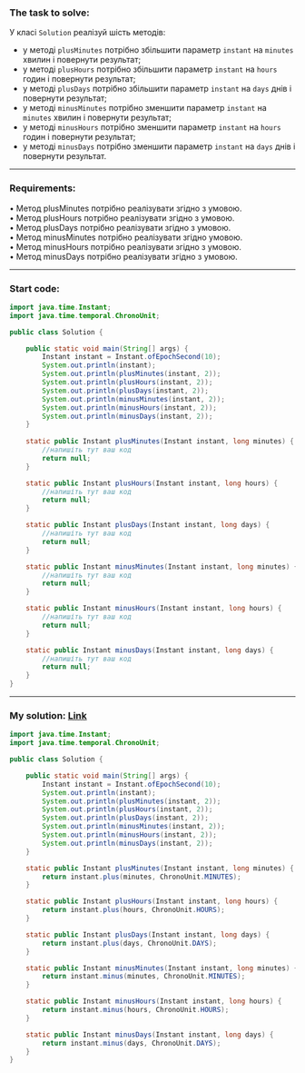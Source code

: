 ### **The task to solve:**  

У класі `Solution` реалізуй шість методів: 
- у методі `plusMinutes` потрібно збільшити параметр `instant` на `minutes` хвилин і повернути результат; 
- у методі `plusHours` потрібно збільшити параметр `instant` на `hours` годин і повернути результат; 
- у методі `plusDays` потрібно збільшити параметр `instant` на `days` днів і повернути результат; 
- у методі `minusMinutes` потрібно зменшити параметр `instant` на `minutes` хвилин і повернути результат; 
- у методі `minusHours` потрібно зменшити параметр `instant` на `hours` годин і повернути результат; 
- у методі `minusDays` потрібно зменшити параметр `instant` на `days` днів і повернути результат.

---

### **Requirements:**  

• Метод plusMinutes потрібно реалізувати згідно з умовою.  
• Метод plusHours потрібно реалізувати згідно з умовою.  
• Метод plusDays потрібно реалізувати згідно з умовою.  
• Метод minusMinutes потрібно реалізувати згідно умовою.  
• Метод minusHours потрібно реалізувати згідно з умовою.  
• Метод minusDays потрібно реалізувати згідно з умовою.

---

### **Start code:**  

```java
import java.time.Instant;
import java.time.temporal.ChronoUnit;

public class Solution {

    public static void main(String[] args) {
        Instant instant = Instant.ofEpochSecond(10);
        System.out.println(instant);
        System.out.println(plusMinutes(instant, 2));
        System.out.println(plusHours(instant, 2));
        System.out.println(plusDays(instant, 2));
        System.out.println(minusMinutes(instant, 2));
        System.out.println(minusHours(instant, 2));
        System.out.println(minusDays(instant, 2));
    }
                              
    static public Instant plusMinutes(Instant instant, long minutes) {
        //напишіть тут ваш код
        return null;
    }

    static public Instant plusHours(Instant instant, long hours) {
        //напишіть тут ваш код
        return null;
    }

    static public Instant plusDays(Instant instant, long days) {
        //напишіть тут ваш код
        return null;
    }

    static public Instant minusMinutes(Instant instant, long minutes) {
        //напишіть тут ваш код
        return null;
    }

    static public Instant minusHours(Instant instant, long hours) {
        //напишіть тут ваш код
        return null;
    }

    static public Instant minusDays(Instant instant, long days) {
        //напишіть тут ваш код
        return null;
    }
}
```

---

### **My solution: [Link](./src/Solution.java)**  

```java
import java.time.Instant;
import java.time.temporal.ChronoUnit;

public class Solution {

    public static void main(String[] args) {
        Instant instant = Instant.ofEpochSecond(10);
        System.out.println(instant);
        System.out.println(plusMinutes(instant, 2));
        System.out.println(plusHours(instant, 2));
        System.out.println(plusDays(instant, 2));
        System.out.println(minusMinutes(instant, 2));
        System.out.println(minusHours(instant, 2));
        System.out.println(minusDays(instant, 2));
    }

    static public Instant plusMinutes(Instant instant, long minutes) {
        return instant.plus(minutes, ChronoUnit.MINUTES);
    }

    static public Instant plusHours(Instant instant, long hours) {
        return instant.plus(hours, ChronoUnit.HOURS);
    }

    static public Instant plusDays(Instant instant, long days) {
        return instant.plus(days, ChronoUnit.DAYS);
    }

    static public Instant minusMinutes(Instant instant, long minutes) {
        return instant.minus(minutes, ChronoUnit.MINUTES);
    }

    static public Instant minusHours(Instant instant, long hours) {
        return instant.minus(hours, ChronoUnit.HOURS);
    }

    static public Instant minusDays(Instant instant, long days) {
        return instant.minus(days, ChronoUnit.DAYS);
    }
}
```

